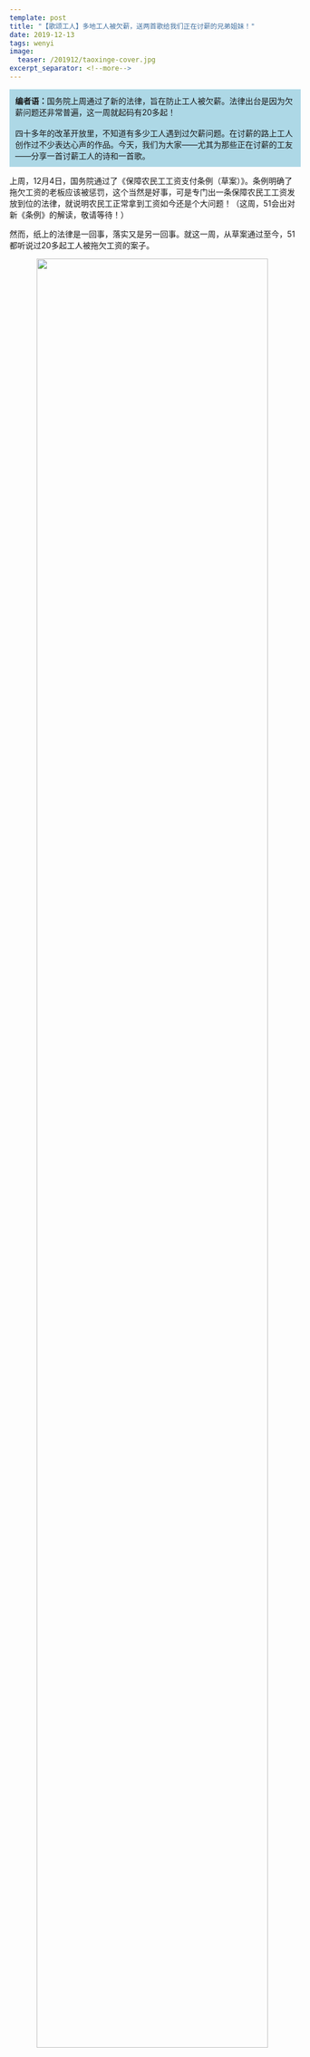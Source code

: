 ```yaml
---
template: post
title: "【歌颂工人】多地工人被欠薪，送两首歌给我们正在讨薪的兄弟姐妹！"
date: 2019-12-13
tags: wenyi
image:
  teaser: /201912/taoxinge-cover.jpg
excerpt_separator: <!--more-->
---
```


<div style="width:98%;padding:10px;background-color:lightblue;margin:0;">
<strong>编者语：</strong>国务院上周通过了新的法律，旨在防止工人被欠薪。法律出台是因为欠薪问题还非常普遍，这一周就起码有20多起！<br><br>
四十多年的改革开放里，不知道有多少工人遇到过欠薪问题。在讨薪的路上工人创作过不少表达心声的作品。今天，我们为大家——尤其为那些正在讨薪的工友——分享一首讨薪工人的诗和一首歌。
</div>

上周，12月4日，国务院通过了《保障农民工工资支付条例（草案）》。条例明确了拖欠工资的老板应该被惩罚，这个当然是好事，可是专门出一条保障农民工工资发放到位的法律，就说明农民工正常拿到工资如今还是个大问题！（这周，51会出对新《条例》的解读，敬请等待！）

然而，纸上的法律是一回事，落实又是另一回事。就这一周，从草案通过至今，51都听说过20多起工人被拖欠工资的案子。

<div style="text-align:center"><img src="/images/201912/taoxinge1.webp" width="90%"><br><em>这一周，各地都有工人在讨薪</em></div><br>
当社会矛盾太严重，政府也意识到需要得到一定控制，即使是资产阶级掌控的政府也会出一些利于工人的法律，缓和矛盾，同时缓和工人的反抗。但立法部门这一关过了，还有执法部门这一关。这些部门都听上面的命令，而上面又是一堆跟资本家穿同一条裤子的官僚。

所以法律能不能落实，工资会不会再拖欠，最后还是要看我们自己行不行动。如果我们不组织起来讨薪，利用新的法律，法律就会成为一张废纸。

那么，今天我们给大家介绍一首诗和一首歌，献给那些正在努力讨薪的工人。下面，看河北建筑工人谢仲成的一首《冷眼》，听新工人艺术团的《团结一心讨工钱》。

工友们加油！行动起来才能改变我们的命运，不能等待救世主！

<div style="text-align:center;background-color:green;color:white"><strong>《冷眼》</strong></div>

<em>作者：谢仲成，河北工友</em>

经济已成鸦片，金钱蒙蔽双眼，阶级已经淡忘，斗争已成笑谈，一切向钱，向钱。

剥削的人有了原野沃土，生活的糜烂成为他们的乐园，宽松的环境使他们得意忘形，公开和社会叫板。

他们可以张牙舞爪，他们可以肆无忌惮。他们露出的是狰狞的嘴脸，他们干的是伤天害理。他们可以对劳动者说：想干就干，不干滚蛋！榨取你们的血汗应该，完工欠薪理所当然。

弱者无理可讲，屈者何处申冤，又有哪个敢讨要工钱。看朱门酒肉，有谁知背后隐藏多少辛酸？

严峻的形势不容乐观，残酷的现实摆在面前，为平等我们必须斗争，为解放我们应该奋战，我们决不允许剥削死灰复燃。

我们的呐喊，一定要让剥削者闻风丧胆。朗朗乾坤岂容黑暗，历史车轮怎能倒转，劳动者的飓风行动，既能拨云见日，亦能将世界改变。

<div style="text-align:center"><img src="/images/201912/taoxinge2.jpg" width="90%"></div><br>

<div style="text-align:center;background-color:green;color:white"><strong>《团结一心讨工钱》</strong></div><br>

<audio controls>
  <source src="/audio/tuanjieyixin.mp3" type="audio/mpeg">
  哎呀！这个浏览器不支持MP3播放。
</audio>

<em>词曲、演唱：孙恒，新工人艺术团</em>

辛辛苦苦干一年，到头来不给结工钱，
面善心黑的周老板，躲将起来不相见；

寒冬腊月要过年，全家老小把我盼，
空手而归没法办，只有横下一心——跟他干！

兄弟们来把工地占，条件一个结工钱，
周二熊嘻皮又笑脸：“好说！好说！
到了夜里十二点，准时结工钱！”

到了夜里十二点，骗人的招数露了馅，
先是来了三车“安全帽”，想挑起内讧在民工之间；

后又来了“110”，他们连哄带骗带诈唬，
说要把我们全部都收容。

这时我感到有点犹豫和矛盾，
再被收容该咋办？！

幸亏有——身经百战的王老汉！
他挺身而出把这骗局全揭穿！
他带领大家高声喊：兄弟们！

团结一心跟他干！团结一心跟他干！
条件一个结工钱！条件一个结工钱！
团结一心跟他干！团结一心跟他干！
条件一个结工钱！条件一个结工钱！

霞光万丈照天边，周老板乖乖结工钱！

<div style="text-align:center"><img src="/images/201912/taoxinge3.jpg" width="90%"></div><br>

<div style="text-align:center"><img src="/images/201912/taoxinge4.jpg" width="90%"></div><br>

<div style="text-align:center;background-color:orange;color:white"><strong>祝那些这周在为自己权利而斗争的工友，讨薪顺利！</strong></div><br>

<div style="text-align:center"><img src="/images/201912/taoxinge5.jpg" width="90%"></div><br>

<div style="text-align:center"><img src="/images/201912/taoxinge6.jpg" width="90%"></div><br>

<div style="text-align:center"><img src="/images/201912/taoxinge7.png" width="90%"></div><br>

<div style="text-align:center"><img src="/images/201912/taoxinge8.png" width="90%"></div><br>

<div style="text-align:center"><img src="/images/201912/taoxinge9.jpg" width="90%"></div>
